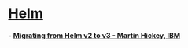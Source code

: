 # [Helm](https://helm.sh/docs/)

#### - [Migrating from Helm v2 to v3 - Martin Hickey, IBM](https://www.youtube.com/watch?v=OQYsGxYuf7Q)

